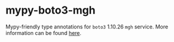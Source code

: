 # mypy-boto3-mgh

Mypy-friendly type annotations for `boto3` 1.10.26 `mgh` service.
More information can be found [here](https://github.com/vemel/mypy_boto3).